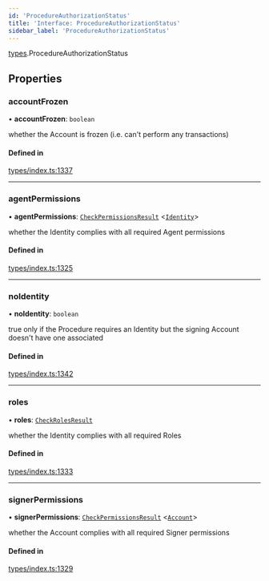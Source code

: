 ```yaml
---
id: 'ProcedureAuthorizationStatus'
title: 'Interface: ProcedureAuthorizationStatus'
sidebar_label: 'ProcedureAuthorizationStatus'
---
```


[types](../../../modules/Types/Types.md).ProcedureAuthorizationStatus

## Properties

### accountFrozen

• **accountFrozen**: `boolean`

whether the Account is frozen (i.e. can't perform any transactions)

#### Defined in

[types/index.ts:1337](https://github.com/PolymeshAssociation/polymesh-sdk/blob/2c78f6c34/src/types/index.ts#L1337)

---

### agentPermissions

• **agentPermissions**: [`CheckPermissionsResult`](../CheckPermissionsResult/CheckPermissionsResult.md) \<[`Identity`](../../../enums/Types/SignerType/SignerType.md#identity)\>

whether the Identity complies with all required Agent permissions

#### Defined in

[types/index.ts:1325](https://github.com/PolymeshAssociation/polymesh-sdk/blob/2c78f6c34/src/types/index.ts#L1325)

---

### noIdentity

• **noIdentity**: `boolean`

true only if the Procedure requires an Identity but the signing Account
doesn't have one associated

#### Defined in

[types/index.ts:1342](https://github.com/PolymeshAssociation/polymesh-sdk/blob/2c78f6c34/src/types/index.ts#L1342)

---

### roles

• **roles**: [`CheckRolesResult`](../CheckRolesResult/CheckRolesResult.md)

whether the Identity complies with all required Roles

#### Defined in

[types/index.ts:1333](https://github.com/PolymeshAssociation/polymesh-sdk/blob/2c78f6c34/src/types/index.ts#L1333)

---

### signerPermissions

• **signerPermissions**: [`CheckPermissionsResult`](../CheckPermissionsResult/CheckPermissionsResult.md) \<[`Account`](../../../enums/Types/SignerType/SignerType.md#account)\>

whether the Account complies with all required Signer permissions

#### Defined in

[types/index.ts:1329](https://github.com/PolymeshAssociation/polymesh-sdk/blob/2c78f6c34/src/types/index.ts#L1329)
